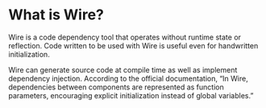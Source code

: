 # What is Wire?
Wire is a code dependency tool that operates without runtime state or reflection. Code written to be used with Wire is useful even for handwritten initialization.

Wire can generate source code at compile time as well as implement dependency injection. According to the official documentation, “In Wire, dependencies between components are represented as function parameters, encouraging explicit initialization instead of global variables.”